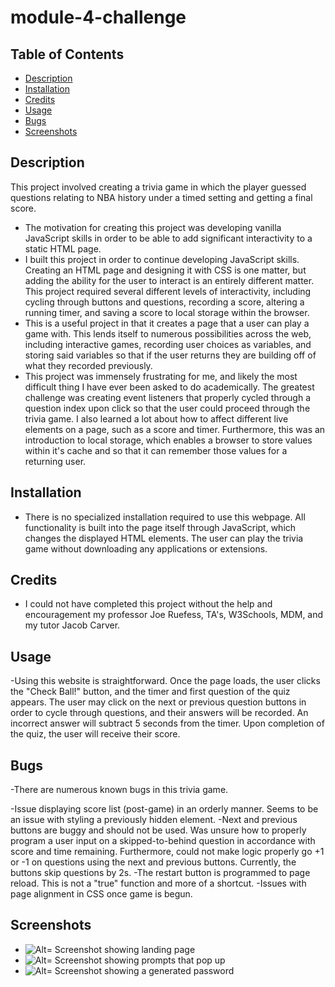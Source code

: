 # module-4-challenge

## Table of Contents

- [Description](#description)
- [Installation](#installation)
- [Credits](#credits)
- [Usage](#usage)
- [Bugs](#bugs)
- [Screenshots](#screenshots)

## Description

This project involved creating a trivia game in which the player guessed questions relating to NBA history under a timed setting and getting a final score.

- The motivation for creating this project was developing vanilla JavaScript skills in order to be able to add significant interactivity to a static HTML page.
- I built this project in order to continue developing JavaScript skills. Creating an HTML page and designing it with CSS is one matter, but adding the ability for the user to interact is an entirely different matter. This project required several different levels of interactivity, including cycling through buttons and questions, recording a score, altering a running timer, and saving a score to local storage within the browser.
- This is a useful project in that it creates a page that a user can play a game with. This lends itself to numerous possibilities across the web, including interactive games, recording user choices as variables, and storing said variables so that if the user returns they are building off of what they recorded previously.
- This project was immensely frustrating for me, and likely the most difficult thing I have ever been asked to do academically. The greatest challenge was creating event listeners that properly cycled through a question index upon click so that the user could proceed through the trivia game. I also learned a lot about how to affect different live elements on a page, such as a score and timer. Furthermore, this was an introduction to local storage, which enables a browser to store values within it's cache and so that it can remember those values for a returning user.

## Installation

- There is no specialized installation required to use this webpage. All functionality is built into the page itself through JavaScript, which changes the displayed HTML elements. The user can play the trivia game without downloading any applications or extensions.

## Credits

- I could not have completed this project without the help and encouragement my professor Joe Ruefess, TA's, W3Schools, MDM, and my tutor Jacob Carver.

## Usage

-Using this website is straightforward. Once the page loads, the user clicks the "Check Ball!" button, and the timer and first question of the quiz appears. The user may click on the next or previous question buttons in order to cycle through questions, and their answers will be recorded. An incorrect answer will subtract 5 seconds from the timer. Upon completion of the quiz, the user will receive their score.

## Bugs

-There are numerous known bugs in this trivia game.

-Issue displaying score list (post-game) in an orderly manner. Seems to be an issue with styling a previously hidden element.
-Next and previous buttons are buggy and should not be used. Was unsure how to properly program a user input on a skipped-to-behind question in accordance with score and time remaining. Furthermore, could not make logic properly go +1 or -1 on questions using the next and previous buttons. Currently, the buttons skip questions by 2s.
-The restart button is programmed to page reload. This is not a "true" function and more of a shortcut.
-Issues with page alignment in CSS once game is begun.

## Screenshots

- ![Alt= Screenshot showing landing page](Screenshot%201.jpg)
- ![Alt= Screenshot showing prompts that pop up](Screenshot%202.jpg)
- ![Alt= Screenshot showing a generated password](Screenshot%203.jpg)
